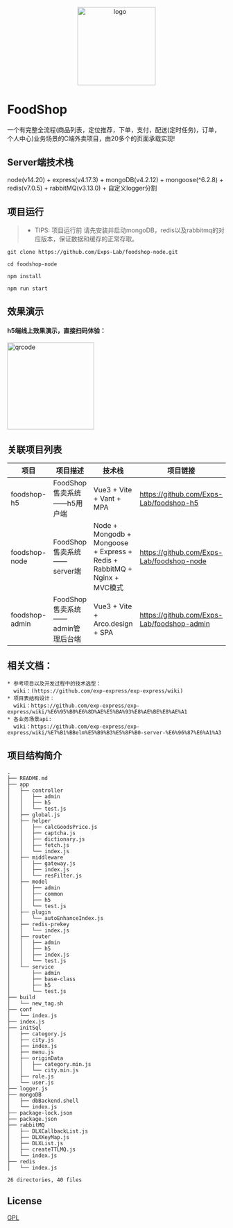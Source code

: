 
<p align="center">
  <img width="180" src="http://static.foodshops.fun/G5jFHRBPy8RwPhM.png" alt="logo">
</p>

# FoodShop
一个有完整全流程(商品列表，定位推荐，下单，支付，配送(定时任务)，订单，个人中心)业务场景的C端外卖项目，由20多个的页面承载实现!

## Server端技术栈
node(v14.20) + express(v4.17.3) + mongoDB(v4.2.12) + mongoose(^6.2.8) + redis(v7.0.5) + rabbitMQ(v3.13.0) + 自定义logger分割

## 项目运行
>- TIPS: 项目运行前 请先安装并启动mongoDB，redis以及rabbitmq的对应版本，保证数据和缓存的正常存取。

```
git clone https://github.com/Exps-Lab/foodshop-node.git

cd foodshop-node

npm install

npm run start

```
## 效果演示
#### h5端线上效果演示，直接扫码体验：
<img width="200" src="http://static.foodshops.fun/ns6dBb2iJWbteQi.png" alt="qrcode">

## 关联项目列表
| 项目             | 项目描述       | 技术栈                                                                    | 项目链接          |
|----------------|----------------|------------------------------------------------------------------------|-----------------|
| foodshop-h5    | FoodShop售卖系统——h5用户端 | Vue3 + Vite + Vant + MPA                                               | https://github.com/Exps-Lab/foodshop-h5     |
| foodshop-node  | FoodShop售卖系统——server端 | Node + Mongodb + Mongoose + Express + Redis + RabbitMQ + Nginx + MVC模式 | https://github.com/Exps-Lab/foodshop-node   |
| foodshop-admin | FoodShop售卖系统——admin管理后台端| Vue3 + Vite + Arco.design + SPA                                        | https://github.com/Exps-Lab/foodshop-admin     |

## 相关文档：
```
* 参考项目以及开发过程中的技术选型：
  wiki：(https://github.com/exp-express/exp-express/wiki)
* 项目表结构设计：
  wiki：https://github.com/exp-express/exp-express/wiki/%E6%95%B0%E6%8D%AE%E5%BA%93%E8%AE%BE%E8%AE%A1
* 各业务场景api:
  wiki：https://github.com/exp-express/exp-express/wiki/%E7%B1%BBelm%E5%B9%B3%E5%8F%B0-server-%E6%96%87%E6%A1%A3
```

## 项目结构简介
```
.
├── README.md
├── app
│   ├── controller
│   │   ├── admin
│   │   ├── h5
│   │   └── test.js
│   ├── global.js
│   ├── helper
│   │   ├── calcGoodsPrice.js
│   │   ├── captcha.js
│   │   ├── dictionary.js
│   │   ├── fetch.js
│   │   └── index.js
│   ├── middleware
│   │   ├── gateway.js
│   │   ├── index.js
│   │   └── resFilter.js
│   ├── model
│   │   ├── admin
│   │   ├── common
│   │   ├── h5
│   │   └── test.js
│   ├── plugin
│   │   └── autoEnhanceIndex.js
│   ├── redis-prekey
│   │   └── index.js
│   ├── router
│   │   ├── admin
│   │   ├── h5
│   │   ├── index.js
│   │   └── test.js
│   └── service
│       ├── admin
│       ├── base-class
│       ├── h5
│       └── test.js
├── build
│   └── new_tag.sh
├── conf
│   └── index.js
├── index.js
├── initSql
│   ├── category.js
│   ├── city.js
│   ├── index.js
│   ├── menu.js
│   ├── originData
│   │   ├── category.min.js
│   │   └── city.min.js
│   ├── role.js
│   └── user.js
├── logger.js
├── mongoDB
│   ├── dbBackend.shell
│   └── index.js
├── package-lock.json
├── package.json
├── rabbitMQ
│   ├── DLXCallbackList.js
│   ├── DLXKeyMap.js
│   ├── DLXList.js
│   ├── createTTLMQ.js
│   └── index.js
├── redis
│   └── index.js

26 directories, 40 files

```

## License
[GPL](https://github.com/Exps-Lab/foodshop-h5/blob/master/LICENSE)
